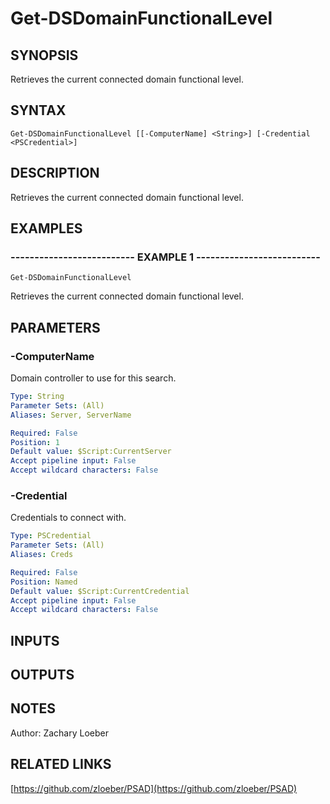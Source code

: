 ﻿---
external help file: PSAD-help.xml
online version: https://github.com/zloeber/PSAD
schema: 2.0.0
---

# Get-DSDomainFunctionalLevel

## SYNOPSIS
Retrieves the current connected domain functional level.

## SYNTAX

```
Get-DSDomainFunctionalLevel [[-ComputerName] <String>] [-Credential <PSCredential>]
```

## DESCRIPTION
Retrieves the current connected domain functional level.

## EXAMPLES

### -------------------------- EXAMPLE 1 --------------------------
```
Get-DSDomainFunctionalLevel
```

Retrieves the current connected domain functional level.

## PARAMETERS

### -ComputerName
Domain controller to use for this search.

```yaml
Type: String
Parameter Sets: (All)
Aliases: Server, ServerName

Required: False
Position: 1
Default value: $Script:CurrentServer
Accept pipeline input: False
Accept wildcard characters: False
```

### -Credential
Credentials to connect with.

```yaml
Type: PSCredential
Parameter Sets: (All)
Aliases: Creds

Required: False
Position: Named
Default value: $Script:CurrentCredential
Accept pipeline input: False
Accept wildcard characters: False
```

## INPUTS

## OUTPUTS

## NOTES
Author: Zachary Loeber

## RELATED LINKS

[https://github.com/zloeber/PSAD](https://github.com/zloeber/PSAD)

